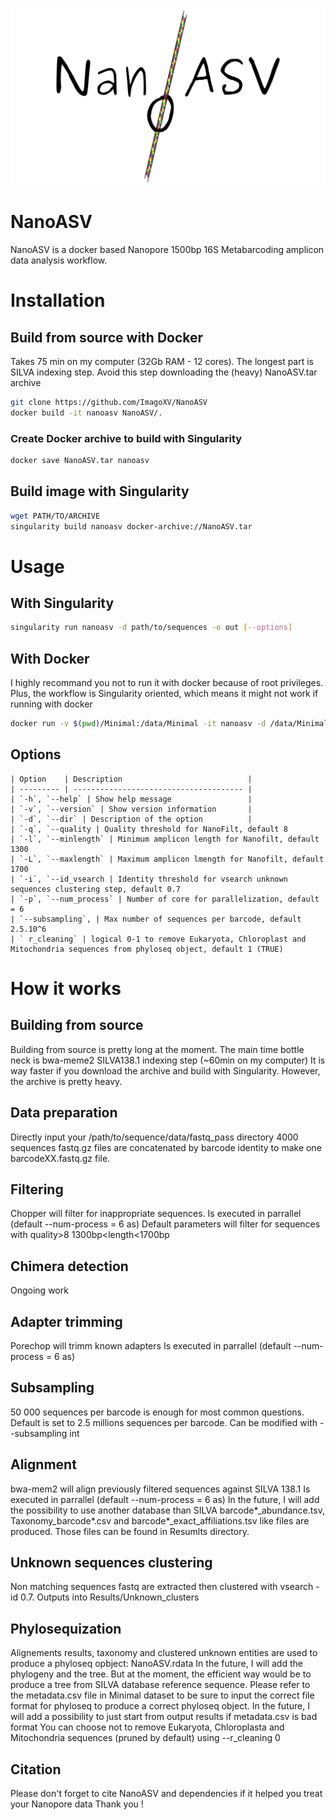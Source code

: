 ![Logo](NanoASV_logo.png)

# NanoASV
NanoASV is a docker based Nanopore 1500bp 16S Metabarcoding amplicon data analysis workflow. 


# Installation
## Build from source with Docker
Takes 75 min on my computer (32Gb RAM - 12 cores).
The longest part is SILVA indexing step.
Avoid this step  downloading the (heavy) NanoASV.tar archive

```sh
git clone https://github.com/ImagoXV/NanoASV
docker build -it nanoasv NanoASV/.
```
### Create Docker archive to build with Singularity

```sh
docker save NanoASV.tar nanoasv

```


## Build image with Singularity

```sh
wget PATH/TO/ARCHIVE
singularity build nanoasv docker-archive://NanoASV.tar
```
# Usage
## With Singularity
```sh
singularity run nanoasv -d path/to/sequences -o out [--options]
```



## With Docker
I highly recommand you not to run it with docker because of root privileges.
Plus, the workflow is Singularity oriented, which means it might not work if running with docker
```sh
docker run -v $(pwd)/Minimal:/data/Minimal -it nanoasv -d /data/Minimal -o out
```
## Options

```
| Option    | Description                            |
| --------- | -------------------------------------- |
| `-h`, `--help` | Show help message                 |
| `-v`, `--version` | Show version information       |
| `-d`, `--dir` | Description of the option          |
| `-q`, `--quality | Quality threshold for NanoFilt, default 8
| `-l`, `--minlength` | Minimum amplicon length for Nanofilt, default 1300
| `-L`, `--maxlength` | Maximum amplicon lmength for Nanofilt, default 1700
| `-i`, `--id_vsearch | Identity threshold for vsearch unknown sequences clustering step, default 0.7
| `-p`, `--num_process` | Number of core for parallelization, default = 6
| `--subsampling`, | Max number of sequences per barcode, default 2.5.10^6
| ` r_cleaning` | logical 0-1 to remove Eukaryota, Chloroplast and Mitochondria sequences from phyloseq object, default 1 (TRUE)
```

# How it works 

## Building from source

Building from source is pretty long at the moment.
The main time bottle neck is bwa-meme2 SILVA138.1 indexing step (~60min on my computer)
It is way faster if you download the archive and build with Singularity. However, the archive is pretty heavy. 

## Data preparation
Directly input your /path/to/sequence/data/fastq_pass directory 
4000 sequences fastq.gz files are concatenated by barcode identity to make one barcodeXX.fastq.gz file.

## Filtering
Chopper will filter for inappropriate sequences.
Is executed in parrallel (default --num-process = 6 as)
Default parameters will filter for sequences with quality>8 1300bp<length<1700bp

## Chimera detection
Ongoing work

## Adapter trimming
Porechop will trimm known adapters 
Is executed in parrallel (default --num-process = 6 as)

## Subsampling
50 000 sequences per barcode is enough for most common questions.
Default is set to 2.5 millions sequences per barcode. 
Can be modified with --subsampling int

## Alignment
bwa-mem2 will align previously filtered sequences against SILVA 138.1
Is executed in parrallel (default --num-process = 6 as)
In the future, I will add the possibility to use another database than SILVA
barcode*_abundance.tsv, Taxonomy_barcode*.csv and barcode*_exact_affiliations.tsv like files are produced.
Those files can be found in Resumlts directory.

## Unknown sequences clustering
Non matching sequences fastq are extracted then clustered with vsearch -id 0.7.
Outputs into Results/Unknown_clusters

## Phylosequization
Alignements results, taxonomy and clustered unknown entities are used to produce a phyloseq opbject: NanoASV.rdata
In the future, I will add the phylogeny and the tree. But at the moment, the efficient way would be to produce a tree from SILVA database reference sequence. 
Please refer to the metadata.csv file in Minimal dataset to be sure to input the correct file format for phyloseq to produce a correct phyloseq object.
In the future, I will add a possibility to just start from output results if metadata.csv is bad format
You can choose not to remove Eukaryota, Chloroplasta and Mitochondria sequences (pruned by default) using --r_cleaning 0

## Citation
Please don't forget to cite NanoASV and dependencies if it helped you treat your Nanopore data
Thank you !







